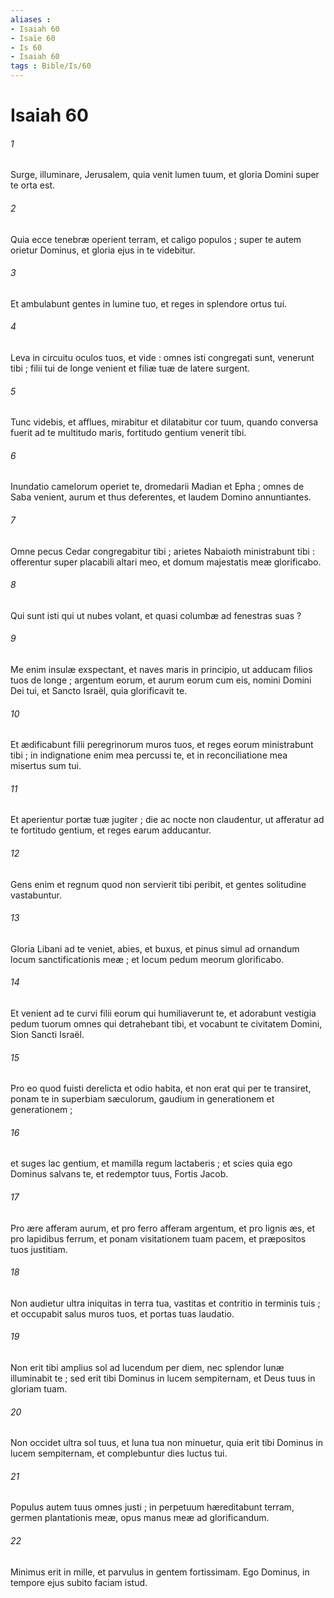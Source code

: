 ```yaml
---
aliases : 
- Isaiah 60
- Isaïe 60
- Is 60
- Isaiah 60
tags : Bible/Is/60
---
```


# Isaiah 60

###### 1
Surge, illuminare, Jerusalem, quia venit lumen tuum, et gloria Domini super te orta est.
###### 2
Quia ecce tenebræ operient terram, et caligo populos ; super te autem orietur Dominus, et gloria ejus in te videbitur.
###### 3
Et ambulabunt gentes in lumine tuo, et reges in splendore ortus tui.
###### 4
Leva in circuitu oculos tuos, et vide : omnes isti congregati sunt, venerunt tibi ; filii tui de longe venient et filiæ tuæ de latere surgent.
###### 5
Tunc videbis, et afflues, mirabitur et dilatabitur cor tuum, quando conversa fuerit ad te multitudo maris, fortitudo gentium venerit tibi.
###### 6
Inundatio camelorum operiet te, dromedarii Madian et Epha ; omnes de Saba venient, aurum et thus deferentes, et laudem Domino annuntiantes.
###### 7
Omne pecus Cedar congregabitur tibi ; arietes Nabaioth ministrabunt tibi : offerentur super placabili altari meo, et domum majestatis meæ glorificabo.
###### 8
Qui sunt isti qui ut nubes volant, et quasi columbæ ad fenestras suas ?
###### 9
Me enim insulæ exspectant, et naves maris in principio, ut adducam filios tuos de longe ; argentum eorum, et aurum eorum cum eis, nomini Domini Dei tui, et Sancto Israël, quia glorificavit te.
###### 10
Et ædificabunt filii peregrinorum muros tuos, et reges eorum ministrabunt tibi ; in indignatione enim mea percussi te, et in reconciliatione mea misertus sum tui.
###### 11
Et aperientur portæ tuæ jugiter ; die ac nocte non claudentur, ut afferatur ad te fortitudo gentium, et reges earum adducantur.
###### 12
Gens enim et regnum quod non servierit tibi peribit, et gentes solitudine vastabuntur.
###### 13
Gloria Libani ad te veniet, abies, et buxus, et pinus simul ad ornandum locum sanctificationis meæ ; et locum pedum meorum glorificabo.
###### 14
Et venient ad te curvi filii eorum qui humiliaverunt te, et adorabunt vestigia pedum tuorum omnes qui detrahebant tibi, et vocabunt te civitatem Domini, Sion Sancti Israël.
###### 15
Pro eo quod fuisti derelicta et odio habita, et non erat qui per te transiret, ponam te in superbiam sæculorum, gaudium in generationem et generationem ;
###### 16
et suges lac gentium, et mamilla regum lactaberis ; et scies quia ego Dominus salvans te, et redemptor tuus, Fortis Jacob.
###### 17
Pro ære afferam aurum, et pro ferro afferam argentum, et pro lignis æs, et pro lapidibus ferrum, et ponam visitationem tuam pacem, et præpositos tuos justitiam.
###### 18
Non audietur ultra iniquitas in terra tua, vastitas et contritio in terminis tuis ; et occupabit salus muros tuos, et portas tuas laudatio.
###### 19
Non erit tibi amplius sol ad lucendum per diem, nec splendor lunæ illuminabit te ; sed erit tibi Dominus in lucem sempiternam, et Deus tuus in gloriam tuam.
###### 20
Non occidet ultra sol tuus, et luna tua non minuetur, quia erit tibi Dominus in lucem sempiternam, et complebuntur dies luctus tui.
###### 21
Populus autem tuus omnes justi ; in perpetuum hæreditabunt terram, germen plantationis meæ, opus manus meæ ad glorificandum.
###### 22
Minimus erit in mille, et parvulus in gentem fortissimam. Ego Dominus, in tempore ejus subito faciam istud.
